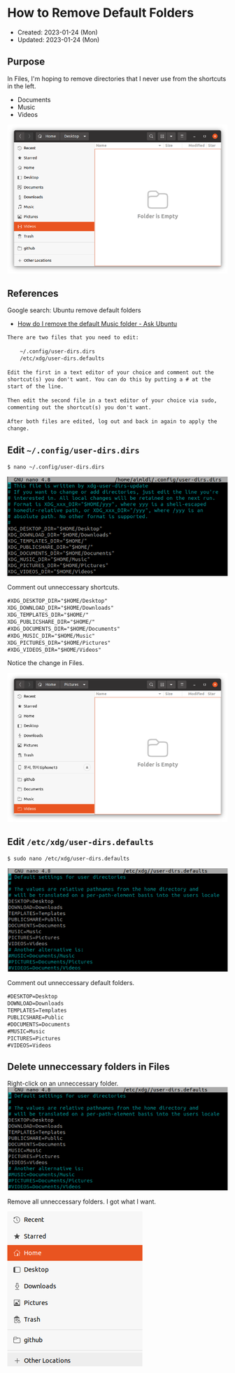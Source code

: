 # How to Remove Default Folders
* Created: 2023-01-24 (Mon)
* Updated: 2023-01-24 (Mon)

## Purpose
In Files, I'm hoping to remove directories that I never use from the shortcuts in the left.
- Documents
- Music
- Videos

<img src='images/ubuntu_18_04-files_default_folders-pictures.png'>

## References

Google search: Ubuntu remove default folders
- [How do I remove the default Music folder - Ask Ubuntu](https://askubuntu.com/questions/1336899/how-do-i-remove-the-default-music-folder)

```
There are two files that you need to edit:

    ~/.config/user-dirs.dirs
    /etc/xdg/user-dirs.defaults

Edit the first in a text editor of your choice and comment out the shortcut(s) you don't want. You can do this by putting a # at the start of the line.

Then edit the second file in a text editor of your choice via sudo, commenting out the shortcut(s) you don't want.

After both files are edited, log out and back in again to apply the change.
```

## Edit `~/.config/user-dirs.dirs`

```bash
$ nano ~/.config/user-dirs.dirs
```
<img src='images/ubuntu_18_04-config_user-dirs_dirs.png'>

Comment out unneccessary shortcuts.
```
#XDG_DESKTOP_DIR="$HOME/Desktop"
XDG_DOWNLOAD_DIR="$HOME/Downloads"
XDG_TEMPLATES_DIR="$HOME/"
XDG_PUBLICSHARE_DIR="$HOME/"
#XDG_DOCUMENTS_DIR="$HOME/Documents"
#XDG_MUSIC_DIR="$HOME/Music"
XDG_PICTURES_DIR="$HOME/Pictures"
#XDG_VIDEOS_DIR="$HOME/Videos"
```
Notice the change in Files.

<img src='images/ubuntu_18_04-files_default_folders-pictures-after_config_change.png'>

## Edit `/etc/xdg/user-dirs.defaults`

```bash
$ sudo nano /etc/xdg/user-dirs.defaults
```

<img src='images/ubuntu_18_04-etc_xdg_user_dirs_defaults.png'>

Comment out unneccessary default folders.
```
#DESKTOP=Desktop
DOWNLOAD=Downloads
TEMPLATES=Templates
PUBLICSHARE=Public
#DOCUMENTS=Documents
#MUSIC=Music
PICTURES=Pictures
#VIDEOS=Videos
```
## Delete unneccessary folders in Files
Right-click on an unneccessary folder.
<img src='images/ubuntu_18_04-etc_xdg_user_dirs_defaults.png'>

Remove all unneccessary folders. I got what I want.

<img src='images/ubuntu_18_04-files-edits_the_shortcuts-end_result.png'>
